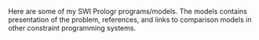 Here are some of my SWI Prologr programs/models. The models contains presentation of the problem, references, 
and links to comparison models in other constraint programming systems.

